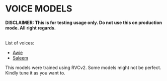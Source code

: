 <h1>VOICE MODELS</h1>
<label><b>DISCLAIMER: This is for testing usage only. Do not use this on production mode. All right regards.</b></label>
<br /><br />
<p>List of voices:</p>
<ul>
  <li><a href="https://github.com/faizulramir/aivoicemodels/releases/tag/awie">Awie</a></li>
  <li><a href="https://github.com/faizulramir/aivoicemodels/releases/tag/saleem">Saleem</a></li>
</ul>
<p>This models were trained using RVCv2. Some models might not be perfect. Kindly tune it as you want to.</p>
